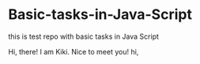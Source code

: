 # Basic-tasks-in-Java-Script

this is test repo with basic tasks in Java Script



Hi, there!
I am Kiki. Nice to meet you!
hi,